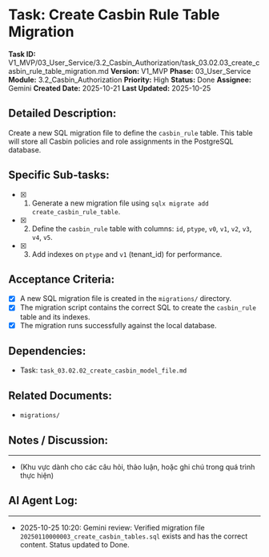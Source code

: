 # Task: Create Casbin Rule Table Migration

**Task ID:** V1_MVP/03_User_Service/3.2_Casbin_Authorization/task_03.02.03_create_casbin_rule_table_migration.md
**Version:** V1_MVP
**Phase:** 03_User_Service
**Module:** 3.2_Casbin_Authorization
**Priority:** High
**Status:** Done
**Assignee:** Gemini
**Created Date:** 2025-10-21
**Last Updated:** 2025-10-25

## Detailed Description:
Create a new SQL migration file to define the `casbin_rule` table. This table will store all Casbin policies and role assignments in the PostgreSQL database.

## Specific Sub-tasks:
- [x] 1. Generate a new migration file using `sqlx migrate add create_casbin_rule_table`.
- [x] 2. Define the `casbin_rule` table with columns: `id`, `ptype`, `v0`, `v1`, `v2`, `v3`, `v4`, `v5`.
- [x] 3. Add indexes on `ptype` and `v1` (tenant_id) for performance.

## Acceptance Criteria:
- [x] A new SQL migration file is created in the `migrations/` directory.
- [x] The migration script contains the correct SQL to create the `casbin_rule` table and its indexes.
- [x] The migration runs successfully against the local database.

## Dependencies:
*   Task: `task_03.02.02_create_casbin_model_file.md`

## Related Documents:
*   `migrations/`

## Notes / Discussion:
---
*   (Khu vực dành cho các câu hỏi, thảo luận, hoặc ghi chú trong quá trình thực hiện)

## AI Agent Log:
---
* 2025-10-25 10:20: Gemini review: Verified migration file `20250110000003_create_casbin_tables.sql` exists and has the correct content. Status updated to Done.